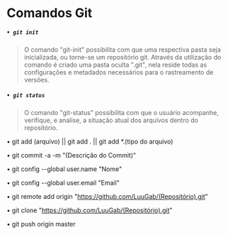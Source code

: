 # Comandos Git

##### **`• git init`**
>O comando "git-init" possibilita com que uma respectiva pasta seja inicializada, ou torne-se um repositório git. 
Através da utilização do comando é criado uma pasta oculta ".git", nela reside todas as configurações e metadados
necessários para o rastreamento de versões.



##### **`• git status`**
> O comando "git-status" possibilita com que o usuário acompanhe, verifique, e analise, a situação atual dos
arquivos dentro do repositório.



• git add (arquivo) || git add . || git add *.(tipo do arquivo)



• git commit -a -m "(Descrição do Commit)"



• git config --global user.name "Nome"



• git config --global user.email "Email"



• git remote add origin "https://github.com/LuuGab/(Repositório).git"



• git clone "https://github.com/LuuGab/(Repositório).git"



• git push origin master
